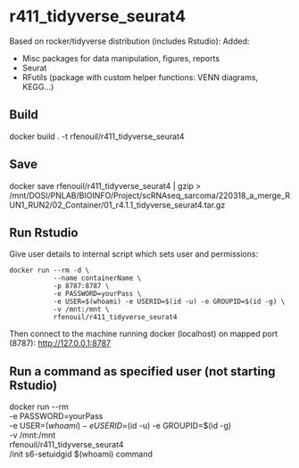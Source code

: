 
# r411_tidyverse_seurat4

Based on rocker/tidyverse distribution (includes Rstudio): 
Added:
 - Misc packages for data manipulation, figures, reports
 - Seurat
 - RFutils (package with custom helper functions: VENN diagrams, KEGG...)



## Build

docker build . -t rfenouil/r411_tidyverse_seurat4



## Save

docker save rfenouil/r411_tidyverse_seurat4 | gzip > /mnt/DOSI/PNLAB/BIOINFO/Project/scRNAseq_sarcoma/220318_a_merge_RUN1_RUN2/02_Container/01_r4.1.1_tidyverse_seurat4.tar.gz



## Run Rstudio

Give user details to internal script which sets user and permissions:

```
docker run --rm -d \
           --name containerName \
           -p 8787:8787 \
           -e PASSWORD=yourPass \
           -e USER=$(whoami) -e USERID=$(id -u) -e GROUPID=$(id -g) \
           -v /mnt:/mnt \
           rfenouil/r411_tidyverse_seurat4
```

Then connect to the machine running docker (localhost) on mapped port (8787):
http://127.0.0.1:8787



## Run a command as specified user (not starting Rstudio)

docker run --rm \
           -e PASSWORD=yourPass \
           -e USER=$(whoami) -e USERID=$(id -u) -e GROUPID=$(id -g) \
           -v /mnt:/mnt \
           rfenouil/r411_tidyverse_seurat4 \
           /init s6-setuidgid $(whoami) command

